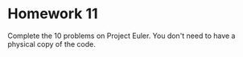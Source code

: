 # Homework 11
Complete the 10 problems on Project Euler. You don't need to have a physical copy of the code. 
